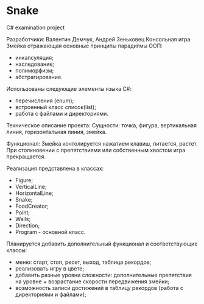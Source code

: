 # Snake
C# examination project

Разработчики: Валентин Демчук, Андрей Зеньковец
Консольная игра Змейка отражающая основные принципы парадигмы ООП:
 - инкапсуляция;
 - наследование;
 - полиморфизм;
 - абстрагирование.
 
Использованы следующие элементы языка С#:
 - перечисления (enum);
 - встроенный класс список(list);
 - работа с файлами и директориями.
 
Техническое описание проекта:
Сущности: точка, фигура, вертикальная линия, горизонтальная линия, змейка.

Функционал:
Змейка контолируется нажатием клавиш, питается, растет.
При столкновении с препятствиями или собственным хвостом игра прекращается.

Реализация представлена в классах:
- Figure;
- VerticalLine;
- HorizontalLine;
- Snake;
- FoodCreator;
- Point;
- Walls;
- Direction;
- Program - основной класс.

Планируется добавить дополнительный функционал и соответствующие классы:
 - меню: старт, стоп, ресет, выход, таблица рекордов;
 - реализовать игру в цвете;
 - добавить разные уровни сложности: дополнительные препятствия на уровне + возрастание скорости передвижения змейки;
 - возможность записи достижений в таблицу рекордов (работа с директориями и файлами);
